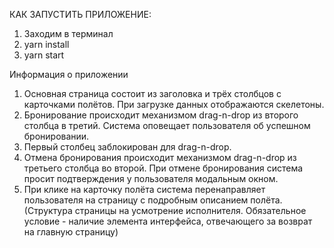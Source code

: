 КАК ЗАПУСТИТЬ ПРИЛОЖЕНИЕ: 
1. Заходим в терминал
2. yarn install
3. yarn start

Информация о приложении
1. Основная страница состоит из заголовка и трёх столбцов с карточками полётов. При загрузке данных отображаются скелетоны.
2. Бронирование происходит механизмом drag-n-drop из второго столбца в третий. Система оповещает пользователя об успешном бронировании.
3. Первый столбец заблокирован для drag-n-drop.
4. Отмена бронирования происходит механизмом drag-n-drop из третьего столбца во второй. При отмене бронирования система просит подтверждения у пользователя модальным окном.
5. При клике на карточку полёта система перенаправляет пользователя на страницу с подробным описанием полёта. (Структура страницы на усмотрение исполнителя. Обязательное условие - наличие элемента интерфейса, отвечающего за возврат на главную страницу)
